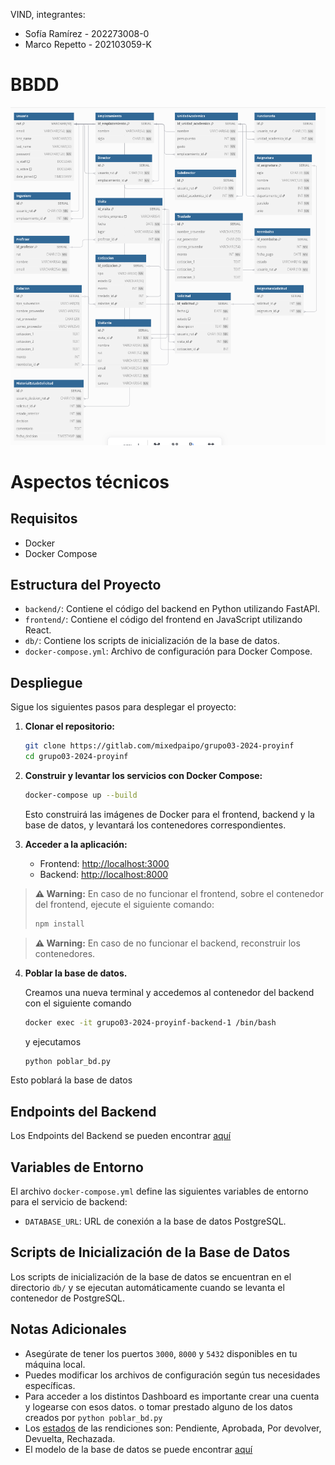 VIND, integrantes: 

* Sofía Ramírez  -  202273008-0
* Marco Repetto - 202103059-K

# BBDD

![Diagrama de la base de datos](DB_D.png)

# Aspectos técnicos

## Requisitos

- Docker
- Docker Compose

## Estructura del Proyecto

- `backend/`: Contiene el código del backend en Python utilizando FastAPI.
- `frontend/`: Contiene el código del frontend en JavaScript utilizando React.
- `db/`: Contiene los scripts de inicialización de la base de datos.
- `docker-compose.yml`: Archivo de configuración para Docker Compose.

## Despliegue

Sigue los siguientes pasos para desplegar el proyecto:

1. **Clonar el repositorio:**

   ```sh
   git clone https://gitlab.com/mixedpaipo/grupo03-2024-proyinf
   cd grupo03-2024-proyinf
   ```

2. **Construir y levantar los servicios con Docker Compose:**

   ```sh
   docker-compose up --build
   ```

   Esto construirá las imágenes de Docker para el frontend, backend y la base de datos, y levantará los contenedores correspondientes.

3. **Acceder a la aplicación:**

   - Frontend: [http://localhost:3000](http://localhost:3000)
   - Backend: [http://localhost:8000](http://localhost:8000)

> **⚠️ Warning:** En caso de no funcionar el frontend, sobre el contenedor del frontend, ejecute el siguiente comando:
> 
> ```bash
> npm install
> ```

> **⚠️ Warning:** En caso de no funcionar el backend, reconstruir los contenedores.

4. **Poblar la base de datos.**

   Creamos una nueva terminal y accedemos al contenedor del backend con el siguiente comando
   ```sh
   docker exec -it grupo03-2024-proyinf-backend-1 /bin/bash
   ```
   y ejecutamos
   ```sh
   python poblar_bd.py
   ```
Esto poblará la base de datos
## Endpoints del Backend

Los Endpoints del Backend se pueden encontrar [aquí](https://gitlab.com/mixedpaipo/grupo03-2024-proyinf/-/wikis/Servicios)

## Variables de Entorno

El archivo `docker-compose.yml` define las siguientes variables de entorno para el servicio de backend:

- `DATABASE_URL`: URL de conexión a la base de datos PostgreSQL.

## Scripts de Inicialización de la Base de Datos

Los scripts de inicialización de la base de datos se encuentran en el directorio `db/` y se ejecutan automáticamente cuando se levanta el contenedor de PostgreSQL.

## Notas Adicionales

- Asegúrate de tener los puertos `3000`, `8000` y `5432` disponibles en tu máquina local.
- Puedes modificar los archivos de configuración según tus necesidades específicas.
- Para acceder a los distintos Dashboard es importante crear una cuenta y logearse con esos datos. o tomar prestado alguno de los datos creados por `python poblar_bd.py`
- Los [estados](https://gitlab.com/mixedpaipo/grupo03-2024-proyinf/-/issues/9) de las rendiciones son: Pendiente, Aprobada, Por devolver, Devuelta, Rechazada.
- El modelo de la base de datos se puede encontrar [aquí](https://gitlab.com/mixedpaipo/grupo03-2024-proyinf/-/issues/5)
